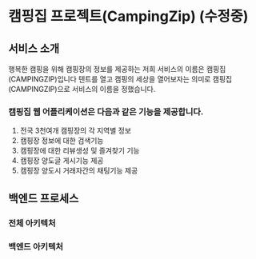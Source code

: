 # 캠핑집 프로젝트(CampingZip) (수정중)

## 서비스 소개
 행복한 캠핑을 위해 캠핑장의 정보를 제공하는 저희 서비스의 이름은 캠핑집(CAMPINGZIP)입니다
텐트를 열고 캠핑의 세상을 열어보자는 의미로 캠핑집(CAMPINGZIP)으로 서비스의 이름을 정했습니다.

### 캠핑집 웹 어플리케이션은 다음과 같은 기능을 제공합니다.
1. 전국 3천여개 캠핑장의 각 지역별 정보
2. 캠핑장 정보에 대한 검색기능
3. 캠핑장에 대한 리뷰생성 및 즐겨찾기 기능
4. 캠핑장 양도글 게시기능 제공
5. 캠핑장 양도시 거래자간의 채팅기능 제공

## 백엔드 프로세스

### 전체 아키텍처

### 백엔드 아키텍처

